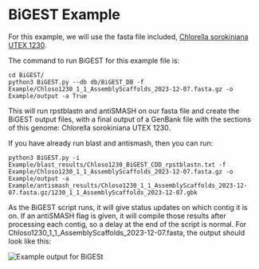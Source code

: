# BiGEST Example


For this example, we will use the fasta file included, [Chlorella sorokiniana UTEX 1230](https://phycocosm.jgi.doe.gov/Chloso1230_1_1/Chloso1230_1_1.home.html). 



The command to run BiGEST for this example file is:

```
cd BiGEST/
python3 BiGEST.py --db db/BiGEST_DB -f Example/Chloso1230_1_1_AssemblyScaffolds_2023-12-07.fasta.gz -o Example/output -a True
```

This will run rpstblastn and antiSMASH on our fasta file and create the BiGEST output files, with a final output of a GenBank file with the sections of this genome: Chlorella sorokiniana UTEX 1230. 

If you have already run blast and antismash, then you can run:

```
python3 BiGEST.py -i Example/blast_results/Chloso1230_BiGEST_CDD_rpstblastn.txt -f Example/Chloso1230_1_1_AssemblyScaffolds_2023-12-07.fasta.gz -o Example/output -a Example/antismash_results/Chloso1230_1_1_AssemblyScaffolds_2023-12-07.fasta.gz/1230_1_1_AssemblyScaffolds_2023-12-07.gbk
```


As the BiGEST script runs, it will give status updates on which contig it is on. If an antiSMASH flag is given, it will compile those results after processing each contig, so a delay at the end of the script is normal. 
For Chloso1230_1_1_AssemblyScaffolds_2023-12-07.fasta, the output should look like this: 


![Example output for BiGESt](https://gitlab.lanl.gov/ladriani/bigest/-/blob/main/images/example_output.png)

